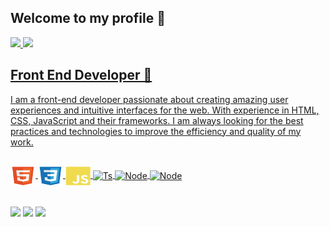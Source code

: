 ## Welcome to my profile 🤘

<div>
<a href="https://github.com/MaikoJCT">
<img height="180em" src="https://github-readme-stats.vercel.app/api/top-langs/?username=MaikoJCT&layout=compact&langs_count=7&theme=dracula"/>
<img height="180em" src="https://github-readme-stats.vercel.app/api?username=MaikoJCT&show_icons=true&theme=dracula&include_all_commits=true&count_private=true"/>
</div>
  
  <h2>Front End Developer 📖</h2> 
  
  <p>I am a front-end developer passionate about creating amazing user experiences and intuitive interfaces for the web. With experience in HTML, CSS, JavaScript and their frameworks. I am always looking for the best practices and technologies to improve the efficiency and quality of my work.</p>

</div>
<div style="display: inline_block"><br>
  
  <img align="center" alt="HTML" height="30" width="40" src="https://raw.githubusercontent.com/devicons/devicon/master/icons/html5/html5-original.svg">
  <img align="center" alt="CSS" height="30" width="40" src="https://raw.githubusercontent.com/devicons/devicon/master/icons/css3/css3-original.svg">
  <img align="center" alt="Js" height="30" width="40" src="https://raw.githubusercontent.com/devicons/devicon/master/icons/javascript/javascript-plain.svg">
  <img align="center" alt="Ts" height="30" width="28" src="https://upload.wikimedia.org/wikipedia/commons/thumb/4/4c/Typescript_logo_2020.svg/1024px-Typescript_logo_2020.svg.png">
  <img align="center" alt="Node" height="30" width="35" src="https://seeklogo.com/images/N/nodejs-logo-FBE122E377-seeklogo.com.png">
      <img align="center" alt="Node" height="30" width="40" src="https://upload.wikimedia.org/wikipedia/commons/thumb/a/a7/React-icon.svg/2300px-React-icon.svg.png">
</div>
 
 <br>
 <br>
<div> 
  <a href = "mailto:maikotoporoski@gmail.com"><img src="https://img.shields.io/badge/-Gmail-%23333?style=for-the-badge&logo=gmail&logoColor=white" target="_blank"></a>
  <a href="https://www.linkedin.com/in/maiko-toporoski-ab2598123" target="_blank"><img src="https://img.shields.io/badge/-LinkedIn-%230077B5?style=for-the-badge&logo=linkedin&logoColor=white" target="_blank"></a> 
 <a href = "https://maikotoporoski.com.br/"><img src="[https://img.shields.io/badge/My-Site-red" target="_blank"></a>
</div>
